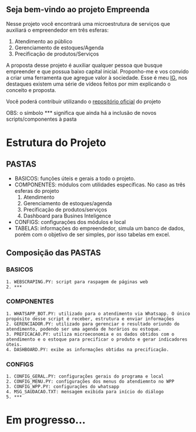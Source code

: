 ## Seja bem-vindo ao projeto Empreenda

Nesse projeto você encontrará uma microestrutura de serviços que auxiliará o empreendedor em três esferas:
1. Atendimento ao público
2. Gerenciamento de estoques/Agenda
3. Precificação de produtos/Serviços

A proposta desse projeto é auxiliar qualquer pessoa que busque empreender e que possua baixo capital inicial. Proponho-me e vos convido a criar uma ferramenta que agregue valor à sociedade. Esse é meu [IG](https://instagram.com/jove.py/), nos destaques existem uma série de vídeos feitos por mim explicando o conceito e proposta.

Você poderá contribuir utilizando o [repositório oficial](https://github.com/jovepy/empreenda) do projeto 

OBS: o símbolo *** significa que ainda há a inclusão de novos scripts/componentes à pasta
# Estrutura do Projeto
## PASTAS
- BASICOS: funções úteis e gerais a todo o projeto.
- COMPONENTES: módulos com utilidades específicas. No caso as três esferas do projeto
    1. Atendimento
    2. Gerenciamento de estoques/agenda
    3. Precificação de produtos/serviços
    4. Dashboard para Busines Inteligence
- CONFIGS: configurações dos módulos e local
- TABELAS: informações do empreendedor, simula um banco de dados, porém com o objetivo de ser simples, por isso tabelas em excel.

## Composição das PASTAS
### BASICOS
    1. WEBSCRAPING.PY: script para raspagem de páginas web
    2. *** 

### COMPONENTES
    1. WHATSAPP_BOT.PY: utilizado para o atendimento via Whatsapp. O único propósito desse script é receber, estrutura e enviar informações
    2. GERENCIADOR.PY: utilizado para gerenciar o resultado oriundo do atendimento, podendo ser uma agenda de horários ou estoque.
    3. PREFICACAO.PY: utiliza microeconomia e os dados obtidos com o atendimento e o estoque para precificar o produto e gerar indicadores úteis.
    4. DASHBOARD.PY: exibe as informações obtidas na precificação.

### CONFIGS
    1. CONFIG_GERAL.PY: configurações gerais do programa e local
    2. CONFIG_MENU.PY: configurações dos menus do atendiemnto no WPP
    3. CONFIG_WPP.PY: configurações do whatsapp
    4. MSG_SAUDACAO.TXT: mensagem exibida para início do diálogo
    5. ***

# Em progresso...
